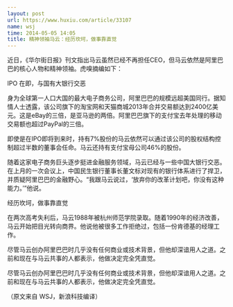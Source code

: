 ```yaml
---
layout: post
url: https://www.huxiu.com/article/33107
name: wsj
time: 2014-05-05 14:05
title: 精神领袖马云：经历坎坷，做事靠直觉
---
```

近日，《华尔街日报》刊文指出马云虽然已经不再担任CEO，但马云依然是阿里巴巴的核心人物和精神领袖。虎嗅摘编如下：

IPO 在即，与国有大银行交恶

身为全球第一人口大国的最大电子商务公司，阿里巴巴的规模远超美国同行。据知情人士透露，该公司旗下的淘宝网和天猫商城2013年合并交易额达到2400亿美元。这是eBay的三倍，是亚马逊的两倍。阿里巴巴旗下的支付宝去年处理的移动交易额也超过PayPal的三倍。

即使是在IPO即将到来时，持有7%股份的马云依然可以通过该公司的股权结构控制超过半数的董事会任命。马云还持有支付宝母公司46%的股份。

随着这家电子商务巨头逐步挺进金融服务领域，马云已经与一些中国大银行交恶。在上月的一次会议上，中国民生银行董事长董文标对现有的银行体系进行了捍卫，并质疑阿里巴巴的金融野心。“我跟马云说过，‘放弃你的改革计划吧，你没有这种能力。’”他说。

经历坎坷，做事靠直觉

在两次高考失利后，马云1988年被杭州师范学院录取。随着1990年的经济改善，马云开始把目光转向商界。他说他被很多工作拒绝过，包括一份肯德基的经理工作。

尽管马云创办阿里巴巴时几乎没有任何商业或技术背景，但他却深谙用人之道。之前和现在与马云共事的人都表示，他做决定完全凭直觉。

尽管马云创办阿里巴巴时几乎没有任何商业或技术背景，但他却深谙用人之道。之前和现在与马云共事的人都表示，他做决定完全凭直觉。

（原文来自 WSJ，新浪科技编译）

